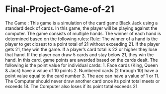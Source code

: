 # Final-Project-Game-of-21
The Game :  This game is a simulation of the card game Black Jack using a standard deck of cards. In this game, the player will be playing against the computer. The game consists of multiple hands. The winner of each hand is determined based on the following rules:  Rule: The winner of a hand is the player to get closest to a point total of 21 without exceeding 21. If the player gets 21, they win the game. If a player’s card total is 22 or higher they lose that hand. If the player can draw 5 cards and stay below 21, they win the hand.  In this card, game points are awarded based on the cards dealt. The following is the point value for individual cards: 1. Face cards (King, Queen &amp; Jack) have a value of 10 points 2. Numbered cards (2 through 10) have a point value equal to the card number 3. The ace can have a value of 1 or 11. The Computer should never draw another card once its point total meets or exceeds 18. The Computer also loses if its point total exceeds 21.
